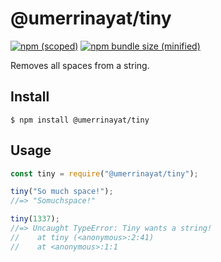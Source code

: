 # @umerrinayat/tiny

[![npm (scoped)](https://img.shields.io/npm/v/@umerrinayat/tiny.svg)](https://www.npmjs.com/package/@umerrinayat/tiny)
[![npm bundle size (minified)](https://img.shields.io/bundlephobia/min/@umerrinayat/tiny.svg)](https://www.npmjs.com/package/@umerrinayat/tiny)

Removes all spaces from a string.

## Install

```
$ npm install @umerrinayat/tiny
```

## Usage

```js
const tiny = require("@umerrinayat/tiny");

tiny("So much space!");
//=> "Somuchspace!"

tiny(1337);
//=> Uncaught TypeError: Tiny wants a string!
//    at tiny (<anonymous>:2:41)
//    at <anonymous>:1:1
```